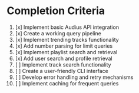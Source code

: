 # Completion Criteria

1. [x] Implement basic Audius API integration
2. [x] Create a working query pipeline
3. [x] Implement trending tracks functionality
4. [x] Add number parsing for limit queries
5. [x] Implement playlist search and retrieval
6. [x] Add user search and profile retrieval
7. [ ] Implement track search functionality
8. [ ] Create a user-friendly CLI interface
9. [ ] Develop error handling and retry mechanisms
10. [ ] Implement caching for frequent queries
